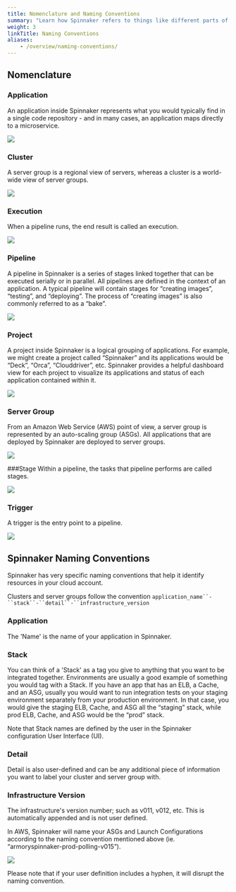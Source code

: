 ```yaml
---
title: Nomenclature and Naming Conventions
summary: "Learn how Spinnaker refers to things like different parts of applications and infrastructure."
weight: 3
linkTitle: Naming Conventions
aliases:
    - /overview/naming-conventions/
---
```


## Nomenclature

### Application
An application inside Spinnaker represents what you would typically find in a single code repository - and in many cases, an application maps directly to a microservice.

![](/images/Image-2017-03-24-at-3.07.57-PM.png)

### Cluster
A server group is a regional view of servers, whereas a cluster is a world-wide view of server groups.

![](/images/Image-2017-03-24-at-3.05.04-PM.png)

### Execution
When a pipeline runs, the end result is called an execution.

![](/images/Image-2017-03-24-at-3.06.50-PM.png)

### Pipeline
A pipeline in Spinnaker is a series of stages linked together that can be executed serially or in parallel. All pipelines are defined in the context of an application. A typical pipeline will contain stages for “creating images”, “testing”, and “deploying”. The process of “creating images” is also commonly referred to as a “bake”.

![](/images/Image-2017-03-24-at-3.06.29-PM.png)

### Project
A project inside Spinnaker is a logical grouping of applications. For example, we might create a project called “Spinnaker” and its applications would be “Deck”, “Orca”, “Clouddriver”, etc. Spinnaker provides a helpful dashboard view for each project to visualize its applications and status of each application contained within it.

![](/images/Image-2017-03-24-at-3.08.23-PM.png)

### Server Group
From an Amazon Web Service (AWS) point of view, a server group is represented by an auto-scaling group (ASGs). All applications that are deployed by Spinnaker are deployed to server groups.

![](/images/Image-2017-03-24-at-3.05.04-PM.png)

###Stage
Within a pipeline, the tasks that pipeline performs are called stages.

![](/images/Image-2017-03-24-at-3.06.29-PM.png)

### Trigger
A trigger is the entry point to a pipeline.

![](/images/Image-2017-03-24-at-3.06.29-PM.png)


## Spinnaker Naming Conventions

Spinnaker has very specific naming conventions that help it identify resources in your cloud account.

Clusters and server groups follow the convention `application_name``-``stack``-``detail``-``infrastructure_version`  


### Application
The 'Name' is the name of your application in Spinnaker.

### Stack
You can think of a 'Stack' as a tag you give to anything that you want to be integrated together. Environments are usually a good example of something you would tag with a Stack. If you have an app that has an ELB, a Cache, and an ASG, usually you would want to run integration tests on your staging environment separately from your production environment. In that case, you would give the staging ELB, Cache, and ASG all the “staging” stack, while prod ELB, Cache, and ASG would be the “prod” stack.

Note that Stack names are defined by the user in the Spinnaker configuration User Interface (UI).

### Detail
Detail is also user-defined and can be any additional piece of information you want to label your cluster and server group with.

### Infrastructure Version
The infrastructure's version number; such as v011, v012, etc. This is automatically appended and is not user defined.

In AWS, Spinnaker will name your ASGs and Launch Configurations according to the naming convention mentioned above (ie. “armoryspinnaker-prod-polling-v015”).

![](/images/Image-2017-03-24-at-3.10.53-PM.png)

Please note that if your user definition includes a hyphen, it will disrupt the naming convention.
